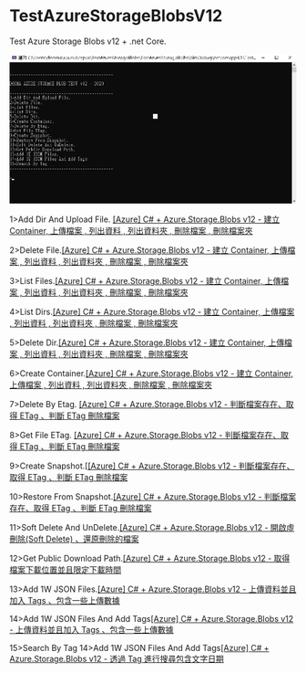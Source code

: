 # TestAzureStorageBlobsV12

 Test Azure Storage Blobs v12 + .net Core.
 
 
 
 ![alt SampleResult](https://github.com/donma/TestAzureStorageBlobsV12/blob/master/dsnap_20201231173720.jpg?raw=true)
 
 
 
1>Add Dir And Upload File. [[Azure] C# + Azure.Storage.Blobs v12 - 建立 Container, 上傳檔案 , 列出資料 , 列出資料夾 , 刪除檔案 , 刪除檔案夾](https://blog.no2don.com/2020/12/azure-c-azurestorageblobs-2020-container.html)

2>Delete File.[[Azure] C# + Azure.Storage.Blobs v12 - 建立 Container, 上傳檔案 , 列出資料 , 列出資料夾 , 刪除檔案 , 刪除檔案夾](https://blog.no2don.com/2020/12/azure-c-azurestorageblobs-2020-container.html)

3>List Files.[[Azure] C# + Azure.Storage.Blobs v12 - 建立 Container, 上傳檔案 , 列出資料 , 列出資料夾 , 刪除檔案 , 刪除檔案夾](https://blog.no2don.com/2020/12/azure-c-azurestorageblobs-2020-container.html)

4>List Dirs.[[Azure] C# + Azure.Storage.Blobs v12 - 建立 Container, 上傳檔案 , 列出資料 , 列出資料夾 , 刪除檔案 , 刪除檔案夾](https://blog.no2don.com/2020/12/azure-c-azurestorageblobs-2020-container.html)

5>Delete Dir.[[Azure] C# + Azure.Storage.Blobs v12 - 建立 Container, 上傳檔案 , 列出資料 , 列出資料夾 , 刪除檔案 , 刪除檔案夾](https://blog.no2don.com/2020/12/azure-c-azurestorageblobs-2020-container.html)

6>Create Container.[[Azure] C# + Azure.Storage.Blobs v12 - 建立 Container, 上傳檔案 , 列出資料 , 列出資料夾 , 刪除檔案 , 刪除檔案夾](https://blog.no2don.com/2020/12/azure-c-azurestorageblobs-2020-container.html)

7>Delete By Etag. [[Azure] C# + Azure.Storage.Blobs v12 - 判斷檔案存在、取得 ETag 、判斷 ETag 刪除檔案](https://blog.no2don.com/2020/12/azure-c-azurestorageblobs-2020-etag-etag.html)

8>Get File ETag.  [[Azure] C# + Azure.Storage.Blobs v12 - 判斷檔案存在、取得 ETag 、判斷 ETag 刪除檔案](https://blog.no2don.com/2020/12/azure-c-azurestorageblobs-2020-etag-etag.html)

9>Create Snapshot.[[[Azure] C# + Azure.Storage.Blobs v12 - 判斷檔案存在、取得 ETag 、判斷 ETag 刪除檔案](https://blog.no2don.com/2020/12/azure-c-azurestorageblobs-v12-metadata.html)

10>Restore From Snapshot.[[Azure] C# + Azure.Storage.Blobs v12 - 判斷檔案存在、取得 ETag 、判斷 ETag 刪除檔案](https://blog.no2don.com/2020/12/azure-c-azurestorageblobs-v12-metadata.html)

11>Soft Delete And UnDelete.[[Azure] C# + Azure.Storage.Blobs v12 - 開啟虛刪除(Soft Delete) 、還原刪除的檔案](https://blog.no2don.com/2020/12/azure-c-azurestorageblobs-v12-sofe.html)

12>Get Public Download Path.[[Azure] C# + Azure.Storage.Blobs v12 - 取得檔案下載位置並且限定下載時間](https://blog.no2don.com/2020/12/azure-c-azurestorageblobs-v12.html)

13>Add 1W JSON Files.[[Azure] C# + Azure.Storage.Blobs v12 - 上傳資料並且加入 Tags 、包含一些上傳數據](https://blog.no2don.com/2020/12/azure-c-azurestorageblobs-v12-tags.html)

14>Add 1W JSON Files And Add Tags[[Azure] C# + Azure.Storage.Blobs v12 - 上傳資料並且加入 Tags 、包含一些上傳數據](https://blog.no2don.com/2020/12/azure-c-azurestorageblobs-v12-tags.html)

15>Search By Tag 14>Add 1W JSON Files And Add Tags[[Azure] C# + Azure.Storage.Blobs v12 - 透過 Tag 進行搜尋包含文字日期](https://blog.no2don.com/2020/12/azure-c-azurestorageblobs-v12-tag.html)
